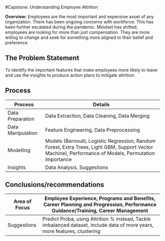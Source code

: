 #Capstone: Understanding Employee Attrition

**Overview:**
Employees are the most important and expensive asset of any organization.
There has been ongoing concerns with workforce. This has been further escalated during the pandemic.
Mindset has shifted, employees are looking for more than just compensation. They are more willing to change and seek for something more aligned to their belief and preference. 

## The Problem Statement
To identify the important features that make employees more likely to leave and use the insights to produce action plans to mitigate attrition.

## Process
| Process           | Details                                                                                                                                               |
|-------------------|-------------------------------------------------------------------------------------------------------------------------------------------------------|
| Data Preparation  | Data Extraction, Data Cleaning, Data Merging                                                                                                          |
| Data Manipulation | Feature Engineering, Data Preprocessing                                                                                                               |
| Modelling         | Models (Bernoulli, Logistic Regression, Random Forest, Extra Trees, Light GBM, Support Vector Machine), Performance of Models, Permutation Importance |
| Insights          | Data Analysis, Suggestions                                                                                                                            |

## Conclusions/recommendations

| Area of Focus | Employee Experience, Programs and Benefits, Career Planning and Progression, Performance Guidance/Training, Career Management |
|---------------|-------------------------------------------------------------------------------------------------------------------------------|
| Suggestions   | Predict Proba, using Attrition % instead, Tackle imbalanced dataset, include data of more years, more features, clustering    |
